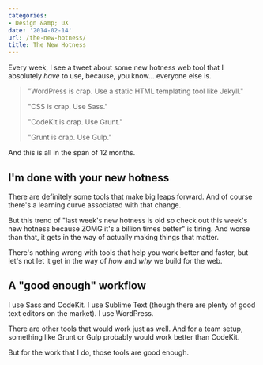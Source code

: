 ```yaml
---
categories:
- Design &amp; UX
date: '2014-02-14'
url: /the-new-hotness/
title: The New Hotness
---
```


<p>Every week, I see a tweet about some new hotness web tool that I absolutely <em>have</em> to use, because, you know... everyone else is.
<!--more--></p>

<blockquote>
  "WordPress is crap. Use a static HTML templating tool like Jekyll."

  "CSS is crap. Use Sass."

  "CodeKit is crap. Use Grunt."

  "Grunt is crap. Use Gulp."
</blockquote>

And this is all in the span of 12 months.

<h2>I'm done with your new hotness</h2>

There are definitely some tools that make big leaps forward. And of course there's a learning curve associated with that change.

But this trend of "last week's new hotness is old so check out this week's new hotness because ZOMG it's a billion times better" is tiring. And worse than that, it gets in the way of actually making things that matter.

There's nothing wrong with tools that help you work better and faster, but let's not let it get in the way of <em>how</em> and <em>why</em> we build for the web.

<h2>A "good enough" workflow</h2>

I use Sass and CodeKit. I use Sublime Text (though there are plenty of good text editors on the market). I use WordPress.

There are other tools that would work just as well. And for a team setup, something like Grunt or Gulp probably would work better than CodeKit.

But for the work that I do, those tools are good enough.